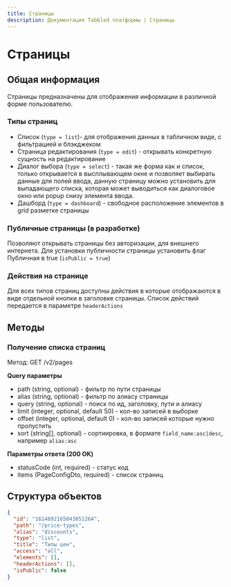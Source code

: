 ```yaml
---
title: Страницы
description: Документация Tabbled платформы | Страницы
---
```


# Страницы

## Общая информация 

Страницы предназначены для отображения информации в различной форме пользователю.

### Типы страниц

* Список (`type = list`)- для отображения данных в табличном виде, с фильтрацией и блэкджеком
* Страница редактирования (`type = edit`) - открывать конкретную сущность на редактирование 
* Диалог выбора (`type = select`) - такая же форма как и список, только открывается в высплывающем окне и позволяет выбирать данные для полей ввода, данную страницу можно установить для выпадающего списка, которая может выводиться как диалоговое окно или popup снизу элемента ввода.
* Дашборд (`type = dashboard`) - свободное расположение элементов в grid разметке страницы

### Публичные страницы (в разработке)

Позволяют открывать страницы без авторизации, для внешнего интернета. Для установки публичности страницы установить флаг Публичная в true (`isPublic = true`)

### Действия на странице

Для всех типов страниц доступны действия в которые отображаются в виде отдельной кнопки в заголовке страницы. Список действий передается в параметре `headerActions`

## Методы

### Получение списка страниц

Метод: GET /v2/pages

**Query параметры**
* path (string, optional) - фильтр по пути страницы
* alias (string, optional) - фильтр по алиасу страницы
* query (string, optional) - поиск по ид, заголовку, пути и алиасу
* limit (integer, optional,  default 50) - кол-во записей в выборке
* offset (integer, optional, default 0) - кол-во записей которые нужно пропустить
* sort (string[], optional) - сортиировка, в формате `field_name:asc|desc`, например `alias:asc`


**Параметры ответа (200 OK)**

* statusCode (int, required) - статус код
* items (PageConfigDto, required) - список страниц


## Структура объектов

```json
{
  "id": "1614892165043851264",
  "path": "/price-types",
  "alias": "discounts",
  "type": "list",
  "title": "Типы цен",
  "access": "all",
  "elements": [],  
  "headerActions": [],
  "isPublic": false
}
```